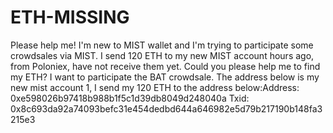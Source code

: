 # ETH-MISSING
Please help me! I'm new to MIST wallet and I'm trying to participate some crowdsales via MIST. I send 120 ETH to my new MIST account hours ago, from Poloniex, have not receive them yet. Could you please help me to find my ETH? I want to participate the BAT crowdsale. The address below is my new mist account 1, I send my 120 ETH to the address below:Address: 0xe598026b97418b988b1f5c1d39db8049d248040a Txid: 0x8c693da92a74093befc31e454dedbd644a646982e5d79b217190b148fa3215e3
